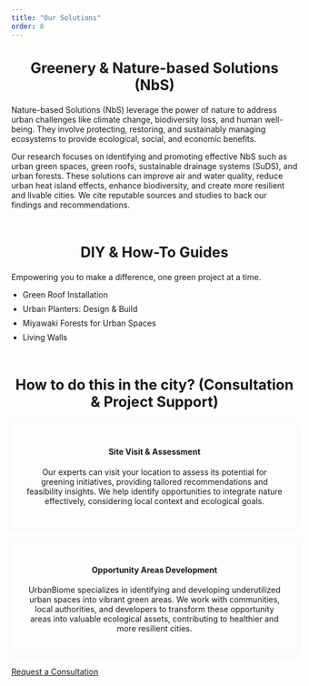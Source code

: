 ```yaml
---
title: "Our Solutions"
order: 8
---
```

<div class="solution-category">
    <h3>Greenery & Nature-based Solutions (NbS)</h3>
    <p>Nature-based Solutions (NbS) leverage the power of nature to address urban challenges like climate change, biodiversity loss, and human well-being. They involve protecting, restoring, and sustainably managing ecosystems to provide ecological, social, and economic benefits.</p>
    <p>Our research focuses on identifying and promoting effective NbS such as urban green spaces, green roofs, sustainable drainage systems (SuDS), and urban forests. These solutions can improve air and water quality, reduce urban heat island effects, enhance biodiversity, and create more resilient and livable cities. We cite reputable sources and studies to back our findings and recommendations.</p>
</div>

<div class="solution-category diy-guides">
    <h3>DIY & How-To Guides</h3>
    <p class="text-center">Empowering you to make a difference, one green project at a time.</p>
    <ul>
        <li>Green Roof Installation</li>
        <li>Urban Planters: Design & Build</li>
        <li>Miyawaki Forests for Urban Spaces</li>
        <li>Living Walls</li>
    </ul>
</div>

<div class="solution-category consultation-services">
    <h3 class="text-center">How to do this in the city? (Consultation & Project Support)</h3>
    <div class="grid-2">
        <div class="service-item">
            <h4>Site Visit & Assessment</h4>
            <p>Our experts can visit your location to assess its potential for greening initiatives, providing tailored recommendations and feasibility insights. We help identify opportunities to integrate nature effectively, considering local context and ecological goals.</p>
        </div>
        <div class="service-item">
            <h4>Opportunity Areas Development</h4>
            <p>UrbanBiome specializes in identifying and developing underutilized urban spaces into vibrant green areas. We work with communities, local authorities, and developers to transform these opportunity areas into valuable ecological assets, contributing to healthier and more resilient cities.</p>
        </div>
    </div>
    <div class="text-center">
        <a href="#contact" class="btn">Request a Consultation</a>
    </div>
</div>

<style>
    /* Styles specific to solutions.md */
    .solution-category {
        margin-bottom: 60px;
    }

    .solution-category h3 {
        color: var(--primary-accent);
        margin-bottom: 20px;
        font-size: 1.8em;
        text-align: center;
    }

    .diy-guides ul {
        list-style: disc;
        padding-left: 20px;
        max-width: 700px;
        margin: 0 auto;
    }
    .diy-guides li {
        margin-bottom: 8px;
    }

    .consultation-services .service-item {
        background-color: var(--light-bg);
        padding: 25px;
        border-radius: 8px;
        box-shadow: 0 2px 10px rgba(0,0,0,0.05);
        margin-bottom: 20px;
        text-align: center;
    }
</style>